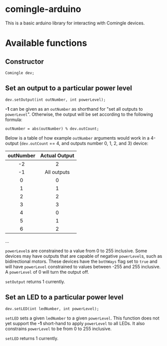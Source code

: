 # comingle-arduino

This is a basic arduino library for interacting with Comingle devices. 

# Available functions

## Constructor
```
Comingle dev;
```

## Set an output to a particular power level
```
dev.setOutput(int outNumber, int powerLevel);
```

**-1** can be given as an `outNumber` as shorthand for "set all outputs to `powerLevel`". Otherwise, the output will be set according to the following formula: 
```
outNumber = abs(outNumber) % dev.outCount;
```

Below is a table of how example `outNumber` arguments would work in a 4-output (`dev.outCount` == 4, and outputs number 0, 1, 2, and 3) device:

| outNumber | Actual Output |
|:---------:|:-------------:|
| -2        | 2             |
| -1        | All outputs   |
| 0         | 0             |
| 1         | 1             |
| 2         | 2             |
| 3         | 3             |
| 4         | 0             |
| 5         | 1             |
| 6         | 2             |
...

`powerLevel`s are constrained to a value from 0 to 255 inclusive. Some devices may have outputs that are capable of negative `powerLevel`s, such as bidirectional motors. These devices have the `bothWays` flag set to `true` and will have `powerLevel` constrained to values between -255 and 255 inclusive. A `powerLevel` of 0 will turn the output off.

`setOutput` returns 1 currently.

## Set an LED to a particular power level
```
dev.setLED(int ledNumber, int powerLevel);
```

`setLED` sets a given `ledNumber` to a given `powerLevel`. This function does not yet support the **-1** short-hand to apply `powerLevel` to all LEDs. It also constrains `powerLevel` to be from 0 to 255 inclusive.

`setLED` returns 1 currently.
